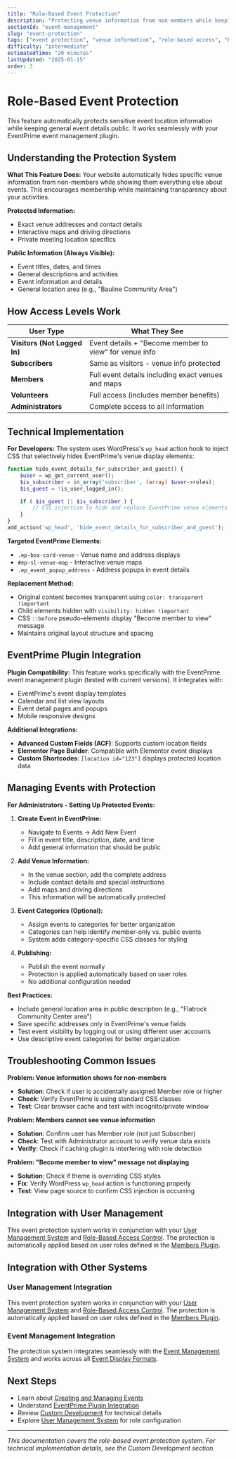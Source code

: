 ```yaml
---
title: "Role-Based Event Protection"
description: "Protecting venue information from non-members while keeping event details public"
sectionId: "event-management"
slug: "event-protection"
tags: ["event protection", "venue information", "role-based access", "EventPrime", "content protection"]
difficulty: "intermediate"
estimatedTime: "20 minutes"
lastUpdated: "2025-01-15"
order: 3
---
```


# Role-Based Event Protection

This feature automatically protects sensitive event location information while keeping general event details public. It works seamlessly with your EventPrime event management plugin.

## Understanding the Protection System

**What This Feature Does:**
Your website automatically hides specific venue information from non-members while showing them everything else about events. This encourages membership while maintaining transparency about your activities.

**Protected Information:**
- Exact venue addresses and contact details
- Interactive maps and driving directions  
- Private meeting location specifics

**Public Information (Always Visible):**
- Event titles, dates, and times
- General descriptions and activities
- Event information and details
- General location area (e.g., "Bauline Community Area")

## How Access Levels Work

| User Type | What They See |
|-----------|---------------|
| **Visitors (Not Logged In)** | Event details + "Become member to view" for venue info |
| **Subscribers** | Same as visitors - venue info protected |
| **Members** | Full event details including exact venues and maps |
| **Volunteers** | Full access (includes member benefits) |
| **Administrators** | Complete access to all information |

## Technical Implementation

**For Developers:**
The system uses WordPress's `wp_head` action hook to inject CSS that selectively hides EventPrime's venue display elements:

```php
function hide_event_details_for_subscriber_and_guest() {
    $user = wp_get_current_user();
    $is_subscriber = in_array('subscriber', (array) $user->roles);
    $is_guest = !is_user_logged_in();

    if ( $is_guest || $is_subscriber ) {
        // CSS injection to hide and replace EventPrime venue elements
    }
}
add_action('wp_head', 'hide_event_details_for_subscriber_and_guest');
```

**Targeted EventPrime Elements:**
- `.ep-box-card-venue` - Venue name and address displays
- `#ep-sl-venue-map` - Interactive venue maps
- `.ep_event_popup_address` - Address popups in event details

**Replacement Method:**
- Original content becomes transparent using `color: transparent !important`
- Child elements hidden with `visibility: hidden !important`  
- CSS `::before` pseudo-elements display "Become member to view" message
- Maintains original layout structure and spacing

## EventPrime Plugin Integration

**Plugin Compatibility:**
This feature works specifically with the EventPrime event management plugin (tested with current versions). It integrates with:

- EventPrime's event display templates
- Calendar and list view layouts
- Event detail pages and popups
- Mobile responsive designs

**Additional Integrations:**
- **Advanced Custom Fields (ACF)**: Supports custom location fields
- **Elementor Page Builder**: Compatible with Elementor event displays  
- **Custom Shortcodes**: `[location id="123"]` displays protected location data

## Managing Events with Protection

**For Administrators - Setting Up Protected Events:**

1. **Create Event in EventPrime:**
   - Navigate to Events → Add New Event
   - Fill in event title, description, date, and time
   - Add general information that should be public

2. **Add Venue Information:**
   - In the venue section, add the complete address
   - Include contact details and special instructions
   - Add maps and driving directions
   - This information will be automatically protected

3. **Event Categories (Optional):**
   - Assign events to categories for better organization
   - Categories can help identify member-only vs. public events
   - System adds category-specific CSS classes for styling

4. **Publishing:**
   - Publish the event normally
   - Protection is applied automatically based on user roles
   - No additional configuration needed

**Best Practices:**
- Include general location area in public description (e.g., "Flatrock Community Center area")
- Save specific addresses only in EventPrime's venue fields
- Test event visibility by logging out or using different user accounts
- Use descriptive event categories for better organization

## Troubleshooting Common Issues

**Problem: Venue information shows for non-members**
- **Solution**: Check if user is accidentally assigned Member role or higher
- **Check**: Verify EventPrime is using standard CSS classes
- **Test**: Clear browser cache and test with incognito/private window

**Problem: Members cannot see venue information**  
- **Solution**: Confirm user has Member role (not just Subscriber)
- **Check**: Test with Administrator account to verify venue data exists
- **Verify**: Check if caching plugin is interfering with role detection

**Problem: "Become member to view" message not displaying**
- **Solution**: Check if theme is overriding CSS styles
- **Fix**: Verify WordPress `wp_head` action is functioning properly
- **Test**: View page source to confirm CSS injection is occurring

## Integration with User Management

This event protection system works in conjunction with your [User Management System](/docs/user-management/user-management-overview) and [Role-Based Access Control](/docs/user-management/role-based-access). The protection is automatically applied based on user roles defined in the [Members Plugin](/docs/user-management/members-plugin-guide).

## Integration with Other Systems

### User Management Integration
This event protection system works in conjunction with your [User Management System](/docs/user-management/user-management-overview) and [Role-Based Access Control](/docs/user-management/role-based-access). The protection is automatically applied based on user roles defined in the [Members Plugin](/docs/user-management/members-plugin-guide).

### Event Management Integration
The protection system integrates seamlessly with the [Event Management System](/docs/event-management/event-management-overview) and works across all [Event Display Formats](/docs/event-management/eventprime-integration#event-display-formats-and-shortcodes).

## Next Steps

- Learn about [Creating and Managing Events](/docs/event-management/event-creation)
- Understand [EventPrime Plugin Integration](/docs/event-management/eventprime-integration)
- Review [Custom Development](/docs/custom-development/functions-php) for technical details
- Explore [User Management System](/docs/user-management/user-management-overview) for role configuration

---

*This documentation covers the role-based event protection system. For technical implementation details, see the Custom Development section.*

